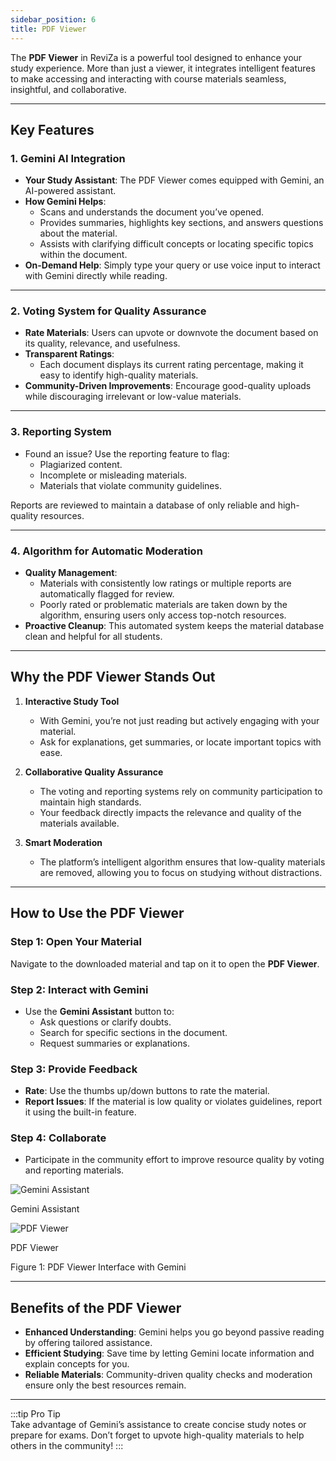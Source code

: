 ```yaml
---
sidebar_position: 6
title: PDF Viewer
---
```


The **PDF Viewer** in ReviZa is a powerful tool designed to enhance your study experience. More than just a viewer, it integrates intelligent features to make accessing and interacting with course materials seamless, insightful, and collaborative.

---

## Key Features

### 1. **Gemini AI Integration**

- **Your Study Assistant**: The PDF Viewer comes equipped with Gemini, an AI-powered assistant.  
- **How Gemini Helps**:
  - Scans and understands the document you’ve opened.
  - Provides summaries, highlights key sections, and answers questions about the material.
  - Assists with clarifying difficult concepts or locating specific topics within the document.  
- **On-Demand Help**: Simply type your query or use voice input to interact with Gemini directly while reading.

---

### 2. **Voting System for Quality Assurance**  

- **Rate Materials**: Users can upvote or downvote the document based on its quality, relevance, and usefulness.  
- **Transparent Ratings**:
  - Each document displays its current rating percentage, making it easy to identify high-quality materials.
- **Community-Driven Improvements**: Encourage good-quality uploads while discouraging irrelevant or low-value materials.

---

### 3. **Reporting System**  

- Found an issue? Use the reporting feature to flag:
  - Plagiarized content.
  - Incomplete or misleading materials.
  - Materials that violate community guidelines.  

Reports are reviewed to maintain a database of only reliable and high-quality resources.

---

### 4. **Algorithm for Automatic Moderation**  

- **Quality Management**:
  - Materials with consistently low ratings or multiple reports are automatically flagged for review.  
  - Poorly rated or problematic materials are taken down by the algorithm, ensuring users only access top-notch resources.
- **Proactive Cleanup**: This automated system keeps the material database clean and helpful for all students.

---

## Why the PDF Viewer Stands Out

1. **Interactive Study Tool**  
   - With Gemini, you’re not just reading but actively engaging with your material.
   - Ask for explanations, get summaries, or locate important topics with ease.

2. **Collaborative Quality Assurance**  
   - The voting and reporting systems rely on community participation to maintain high standards.
   - Your feedback directly impacts the relevance and quality of the materials available.

3. **Smart Moderation**  
   - The platform’s intelligent algorithm ensures that low-quality materials are removed, allowing you to focus on studying without distractions.

---

## How to Use the PDF Viewer  

### Step 1: Open Your Material  

Navigate to the downloaded material and tap on it to open the **PDF Viewer**.  

### Step 2: Interact with Gemini  

- Use the **Gemini Assistant** button to:  
  - Ask questions or clarify doubts.
  - Search for specific sections in the document.
  - Request summaries or explanations.

### Step 3: Provide Feedback  

- **Rate**: Use the thumbs up/down buttons to rate the material.  
- **Report Issues**: If the material is low quality or violates guidelines, report it using the built-in feature.

### Step 4: Collaborate  

- Participate in the community effort to improve resource quality by voting and reporting materials.

<div style={{ textAlign: 'center', margin: '20px 0' }}>
  <div style={{ display: 'inline-block', margin: '0 10px' }}>
    <img
      src="/img/screen-shots/gemini.jpg"
      alt="Gemini Assistant"
      style={{
        border: '1px solid #ddd',
        borderRadius: '8px',
        padding: '5px',
        maxWidth: '200px',
        width: '100%',
      }}
    />
    <p style={{ fontSize: '0.85rem', color: '#666', marginTop: '5px' }}>Gemini Assistant</p>
  </div>
  <div style={{ display: 'inline-block', margin: '0 10px' }}>
    <img
      src="/img/screen-shots/pdf_reader.jpg"
      alt="PDF Viewer"
      style={{
        border: '1px solid #ddd',
        borderRadius: '8px',
        padding: '5px',
        maxWidth: '200px',
        width: '100%',
      }}
    />
    <p style={{ fontSize: '0.85rem', color: '#666', marginTop: '5px' }}>PDF Viewer</p>
  </div>
  <p style={{ fontSize: '0.9rem', color: '#666', marginTop: '15px' }}>
    Figure 1: PDF Viewer Interface with Gemini
  </p>
</div>

---

## Benefits of the PDF Viewer  

- **Enhanced Understanding**: Gemini helps you go beyond passive reading by offering tailored assistance.  
- **Efficient Studying**: Save time by letting Gemini locate information and explain concepts for you.  
- **Reliable Materials**: Community-driven quality checks and moderation ensure only the best resources remain.  

---

:::tip Pro Tip  
Take advantage of Gemini’s assistance to create concise study notes or prepare for exams. Don’t forget to upvote high-quality materials to help others in the community!
:::
